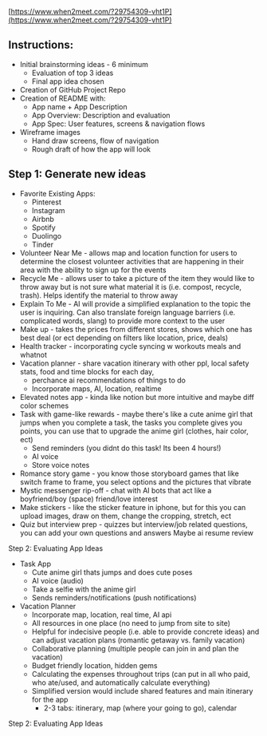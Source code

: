 [https://www.when2meet.com/?29754309-vht1P](https://www.when2meet.com/?29754309-vht1P) 

## Instructions:

* Initial brainstorming ideas \- 6 minimum	  
  * Evaluation of top 3 ideas  
  * Final app idea chosen  
* Creation of GitHub Project Repo  
* Creation of README with:   
  * App name \+ App Description  
  * App Overview: Description and evaluation  
  * App Spec: User features, screens & navigation flows  
* Wireframe images  
  * Hand draw screens, flow of navigation  
  * Rough draft of how the app will look

## Step 1: Generate new ideas

* Favorite Existing Apps:  
  * Pinterest  
  * Instagram  
  * Airbnb  
  * Spotify  
  * Duolingo  
  * Tinder  
* Volunteer Near Me \- allows map and location function for users to determine the closest volunteer activities that are happening in their area with the ability to sign up for the events  
* Recycle Me \- allows user to take a picture of the item they would like to throw away but is not sure what material it is (i.e. compost, recycle, trash). Helps identify the material to throw away  
* Explain To Me \- AI will provide a simplified explanation to the topic the user is inquiring. Can also translate foreign language barriers (i.e. complicated words, slang) to provide more context to the user  
* Make up \- takes the prices from different stores, shows which one has best deal (or ect depending on filters like location, price, deals)  
* Health tracker  \- incorporating cycle syncing w workouts meals and whatnot  
* Vacation planner \- share vacation itinerary with other ppl, local safety stats, food and time blocks for each day,   
  * perchance ai recommendations of things to do  
  * Incorporate maps, AI, location, realtime  
* Elevated notes app \- kinda like notion but more intuitive and maybe diff color schemes   
* Task with game-like rewards \- maybe there's like a cute anime girl that jumps when you complete a task, the tasks you complete gives you points, you can use that to upgrade the anime girl (clothes, hair color, ect)  
  * Send reminders (you didnt do this task\! Its been 4 hours\!)  
  * AI voice   
  * Store voice notes  
* Romance story game \- you know those storyboard games that like switch frame to frame, you select options and the pictures that vibrate  
* Mystic messenger rip-off \- chat with AI bots that act like a boyfriend/boy (space) friend/love interest  
* Make stickers \- like the sticker feature in iphone, but for this you can upload images, draw on them, change the cropping, stretch, ect  
* Quiz but interview prep \- quizzes but interview/job related questions, you can add your own questions and answers Maybe ai resume review

Step 2: Evaluating App Ideas

* Task App  
  * Cute anime girl thats jumps and does cute poses  
  * AI voice (audio)  
  * Take a selfie with the anime girl  
  * Sends reminders/notifications (push notifications)  
* Vacation Planner  
  * Incorporate map, location, real time, AI api  
  * All resources in one place (no need to jump from site to site)  
  * Helpful for indecisive people (i.e. able to provide concrete ideas) and can adjust vacation plans (romantic getaway vs. family vacation)  
  * Collaborative planning (multiple people can join in and plan the vacation)  
  * Budget friendly location, hidden gems  
  * Calculating the expenses throughout trips (can put in all who paid, who ate/used, and automatically calculate everything)   
  * Simplified version would include shared features and main itinerary for the app  
    * 2-3 tabs: itinerary, map (where your going to go), calendar

Step 2: Evaluating App Ideas

